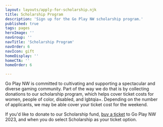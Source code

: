 ```yaml
---
layout: layouts/apply-for-scholarship.njk
title: Scholarship Program
description: 'Sign up for the Go Play NW scholarship program.'
published: true
tags: pages
heroImage: ''
navGroup: ''
navTitle: 'Scholarship Program'
navOrder: 6
navIcon: gift
homeDisplay: ''
homeCTA: ''
homeOrder: 6

---
```

Go Play NW is committed to cultivating and supporting a spectacular and diverse gaming community. Part of the way we do that is by collecting donations to our scholarship program, which helps cover ticket costs for women, people of color, disabled, and lgbtqia+. Depending on the number of applicants, we may be able cover your ticket cost for the weekend.

If you'd like to donate to our Scholarship fund, [buy a ticket](/register) to Go Play NW 2023, and when you do select Scholarship as your ticket option.